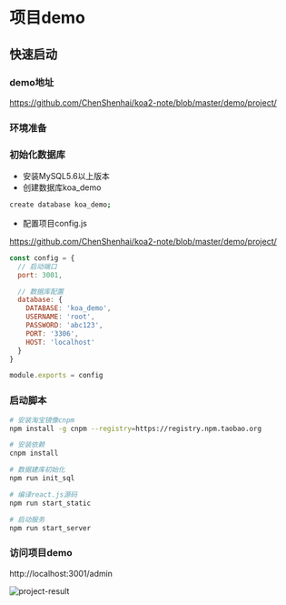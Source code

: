 # 项目demo

## 快速启动

### demo地址

https://github.com/ChenShenhai/koa2-note/blob/master/demo/project/

### 环境准备

### 初始化数据库

- 安装MySQL5.6以上版本
- 创建数据库koa_demo

```sh
create database koa_demo;
```

- 配置项目config.js

https://github.com/ChenShenhai/koa2-note/blob/master/demo/project/

```js
const config = {
  // 启动端口
  port: 3001,

  // 数据库配置
  database: {
    DATABASE: 'koa_demo',
    USERNAME: 'root',
    PASSWORD: 'abc123',
    PORT: '3306',
    HOST: 'localhost'
  }
}

module.exports = config
```

### 启动脚本

```sh
# 安装淘宝镜像cnpm
npm install -g cnpm --registry=https://registry.npm.taobao.org

# 安装依赖
cnpm install

# 数据建库初始化
npm run init_sql

# 编译react.js源码
npm run start_static

# 启动服务
npm run start_server
```

### 访问项目demo

http://localhost:3001/admin

![project-result](https://chenshenhai.github.io/koa2-note/note/images/project-result-02.png)